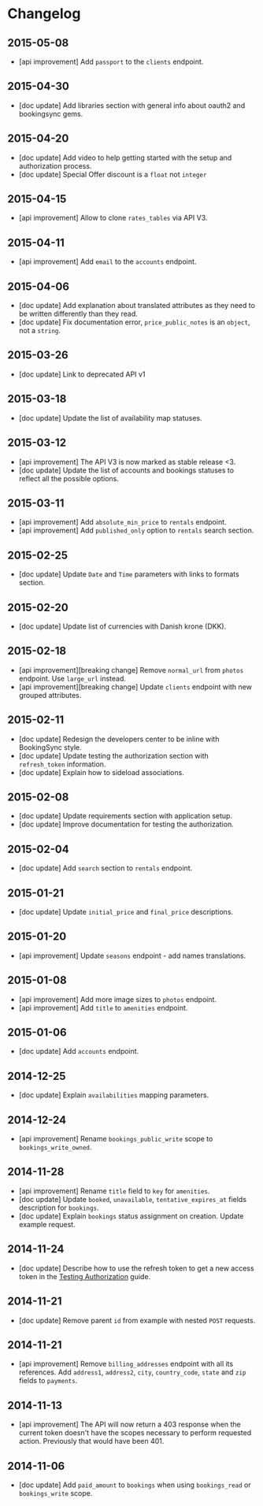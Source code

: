 # Changelog

## 2015-05-08
  * [api improvement] Add `passport` to the `clients` endpoint.

## 2015-04-30
  * [doc update] Add libraries section with general info about oauth2 and bookingsync gems.

## 2015-04-20
  * [doc update] Add video to help getting started with the setup and authorization process.
  * [doc update] Special Offer discount is a `float` not `integer`

## 2015-04-15
  * [api improvement] Allow to clone `rates_tables` via API V3.

## 2015-04-11
  * [api improvement] Add `email` to the `accounts` endpoint.

## 2015-04-06
  * [doc update] Add explanation about translated attributes as they need to be written differently than they read.
  * [doc update] Fix documentation error, `price_public_notes` is an `object`, not a `string`.

## 2015-03-26
  * [doc update] Link to deprecated API v1

## 2015-03-18
  * [doc update] Update the list of availability map statuses.

## 2015-03-12
  * [api improvement] The API V3 is now marked as stable release <3.
  * [doc update] Update the list of accounts and bookings statuses to reflect all the possible options.

## 2015-03-11
  * [api improvement] Add `absolute_min_price` to `rentals` endpoint.
  * [api improvement] Add `published_only` option to `rentals` search section.

## 2015-02-25
  * [doc update] Update `Date` and `Time` parameters with links to formats section.

## 2015-02-20
  * [doc update] Update list of currencies with Danish krone (DKK).

## 2015-02-18
  * [api improvement][breaking change] Remove `normal_url` from `photos` endpoint. Use `large_url` instead.
  * [api improvement][breaking change] Update `clients` endpoint with new grouped attributes.

## 2015-02-11
  * [doc update] Redesign the developers center to be inline with BookingSync style.
  * [doc update] Update testing the authorization section with `refresh_token` information.
  * [doc update] Explain how to sideload associations.

## 2015-02-08
  * [doc update] Update requirements section with application setup.
  * [doc update] Improve documentation for testing the authorization.

## 2015-02-04
  * [doc update] Add `search` section to `rentals` endpoint.

## 2015-01-21
  * [doc update] Update `initial_price` and `final_price` descriptions.

## 2015-01-20
  * [api improvement] Update `seasons` endpoint - add names translations.

## 2015-01-08
  * [api improvement] Add more image sizes to `photos` endpoint.
  * [api improvement] Add `title` to `amenities` endpoint.

## 2015-01-06
  * [doc update] Add `accounts` endpoint.

## 2014-12-25
  * [doc update] Explain `availabilities` mapping parameters.

## 2014-12-24
  * [api improvement] Rename `bookings_public_write` scope to `bookings_write_owned`.

## 2014-11-28
  * [api improvement] Rename `title` field to `key` for `amenities`.
  * [doc update] Update `booked`, `unavailable`, `tentative_expires_at` fields description for `bookings`.
  * [doc update] Explain `bookings` status assignment on creation. Update example request.

## 2014-11-24
  * [doc update] Describe how to use the refresh token to get a new access token in the [Testing Authorization](/reference/testing_authorization) guide.

## 2014-11-21
  * [doc update] Remove parent `id` from example with nested `POST` requests.

## 2014-11-21
  * [api improvement] Remove `billing_addresses` endpoint with all its references. Add `address1`, `address2`, `city`, `country_code`, `state` and `zip` fields to `payments`.

## 2014-11-13
  * [api improvement] The API will now return a 403 response when the current token doesn't have
    the scopes necessary to perform requested action. Previously that would have been 401.

## 2014-11-06
  * [doc update] Add `paid_amount` to `bookings` when using `bookings_read` or `bookings_write` scope.
